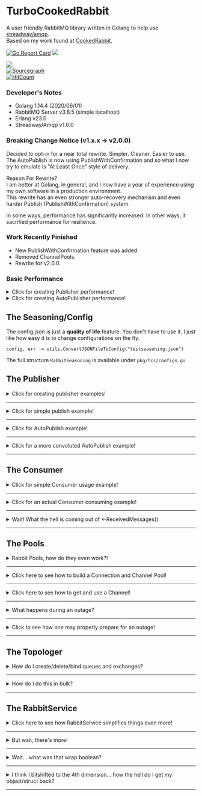 # TurboCookedRabbit
 A user friendly RabbitMQ library written in Golang to help use <a href="https://github.com/streadway/amqp">streadway/amqp</a>.  
 Based on my work found at [CookedRabbit](https://github.com/houseofcat/CookedRabbit).

[![Go Report Card](https://goreportcard.com/badge/github.com/houseofcat/turbocookedrabbit)](https://goreportcard.com/report/github.com/houseofcat/turbocookedrabbit)
<a title="" target="_blank" href="https://golangci.com/r/github.com/houseofcat/turbocookedrabbit"><img src="https://golangci.com/badges/github.com/houseofcat/turbocookedrabbit.svg"></a>  

<a title="Release" target="_blank" href="https://github.com/houseofcat/turbocookedrabbit/releases"><img src="https://img.shields.io/github/release/houseofcat/turbocookedrabbit.svg?style=flat-square"></a>  
[![Sourcegraph](https://sourcegraph.com/github.com/houseofcat/turbocookedrabbit/-/badge.svg)](https://sourcegraph.com/github.com/houseofcat/turbocookedrabbit?badge)  
[![HitCount](http://hits.dwyl.io/houseofcat/githubcom/houseofcat/turbocookedrabbit.svg)](http://hits.dwyl.io/houseofcat/githubcom/houseofcat/turbocookedrabbit)

### Developer's Notes

 * Golang 1.14.4 (2020/06/01)
 * RabbitMQ Server v3.8.5 (simple localhost)
 * Erlang v23.0
 * Streadway/Amqp v1.0.0

### Breaking Change Notice (v1.x.x -> v2.0.0)
Decided to opt-in for a near total rewrite. Simpler. Cleaner. Easier to use. The AutoPublish is now using PublishWithConfirmation and so what I now try to emulate is "At Least Once" style of delivery.  

Reason For Rewrite?  
I am better at Golang, in general, and I now have a year of experience using my own software in a production environment.  
This rewrite has an even stronger auto-recovery mechanism and even harder Publish (PublishWithConfirmation) system.  

In some ways, performance has significantly increased. In other ways, it sacrified performance for resilience.  

### Work Recently Finished
 * New PublishWithConfirmation feature was added.  
 * Removed ChannelPools.  
 * Rewrite for v2.0.0.  

### Basic Performance

<details><summary>Click for creating Publisher performance!</summary>
<p>

i7 8700K @ 4.7GHz
Samsung EVO 970
RabbitMQ Server 3.8.5 / Erlang 23.0 installed on the same host.  
Single Queue Publish (Without Confirmations)
Messages Transient Type, 1500-2500 bytes, wrapped themselves, uncompressed.
100,000 Count Publish Test
NON-DEBUG

```
Benchmark Starts: 2020-07-01 13:01:37.6260111 -0400 EDT m=+0.044880301
Benchmark End: 2020-07-01 13:01:40.6130211 -0400 EDT m=+3.031890301
Messages: 33478.294348 msg/s
```

</p>
</details>

<details><summary>Click for creating AutoPublisher performance!</summary>
<p>

i7 8700K @ 4.7GHz
Samsung EVO 970
RabbitMQ Server 3.8.5 / Erlang 23.0 installed on the same host.  
Single Queue Publish (With Confirmations) / Single Consumer
Messages Durable Type, 1500-2500 bytes, wrapped themselves, uncompressed.
Two Hour Stress Test, Consumer/Publisher running in tandem.
DEBUG

```
Failed to Queue For Publishing: 0
Publisher Errors: 0
Messages Published: 25882186
Messages Failed to Publish: 132
Consumer Errors: 0
Messages Acked: 25883360
Messages Failed to Ack: 0
Messages Received: 25883360
Messages Unexpected: 0
Messages Duplicated: 0
PASS
```

AutoPublisher (PublishWithConfirmation) averaged around `3,594.75 msg/s`.  
Consumer averaged around `3,594.91 msg/s`.  

</p>
</details>

## The Seasoning/Config

The config.json is just a **quality of life** feature. You don't have to use it. I just like how easy it is to change configurations on the fly.

```golang
config, err := utils.ConvertJSONFileToConfig("testseasoning.json")
```

The full structure `RabbitSeasoning` is available under `pkg/tcr/configs.go`


## The Publisher

<details><summary>Click for creating publisher examples!</summary>
<p>

Assuming you have a **ConnectionPool** already setup. Creating a publisher can be achieved like so:

```golang
	publisher, err := tcr.NewPublisherFromConfig(Seasoning, ConnectionPool)
```

The errors here indicate I was unable to create a Publisher - probably due to the ConnectionPool given.

</p>
</details>

---

<details><summary>Click for simple publish example!</summary>
<p>

Once you have a publisher, you can perform a relatively simple publish.

```golang
letter := utils.CreateMockLetter(1, "", "TcrTestQueue", nil)
publisher.Publish(letter)
```

This **CreateMockLetter** method creates a simple HelloWorld message letter with no ExchangeName and a QueueName/RoutingKey of `"TcrTestQueue"`. The helper function creates bytes for "h e l l o   w o r l d" as a message body.

The concept of a Letter may seem clunky but the real advantage is async publishing and replay-ability. And you still have `streadway/amqp` to rely on should prefer simple publshing.

</p>
</details>

---

<details><summary>Click for AutoPublish example!</summary>
<p>

Once you have a publisher, you can perform **StartAutoPublishing**!

```golang
// This tells the Publisher to start reading an **internal queue**, and process Publishing concurrently but with individual RabbitMQ channels.
publisher.StartAutoPublishing()

ReceivePublishConfirmations:
for {
    select {
case publish := <-publisher.PublishReceipts():
        if !publish.Success {
            /* Handle Requeue or a manual Re-Publish */
        }
    default:
        time.Sleep(1 * time.Millisecond)
    }
}
```
Then just invoke QueueLetter to queue up a letter on send. It returns false if it failed to queue up the letter to send. Usually that happens when Shutdown has been called.  

```golang
publisher.QueueLetter(letter) // How simple is that!
```

...or more complex such as...

```golang
for _, letter := range letters {
    // will queue up to the letter buffer
    // will allow blocking calls upto max over buffer
    // after reaching full LetterBuffer+MaxOverBuffer, it spins a
    //    sleep loop based on the SleepOnErrorInterval for Publishers
    publisher.QueueLetter(letter)
}
```

So you can see why we use these message containers called **letter**. The letter has the **body** and **envelope** inside of it. It has everything you need to publish it. Think of it a small, highly configurable, **message body** and the intended **address**. This allows for async replay on failure.

Notice that you don't have anything to do with channels and connections (even on outage)!

</p>
</details>

---

<details><summary>Click for a more convoluted AutoPublish example!</summary>
<p>

Let's say the above example was too simple for you... ...let's up the over engineering a notch on what you can do with AutoPublish.

```golang
publisher.StartAutoPublish() // this will retry based on the Letter.RetryCount passed in.

timer := time.NewTimer(1 * time.Minute) // Stop Listening to notifications after 1 minute.

messageCount = 1000
channelFailureCount := 0
successCount := 0
failureCount := 0

ReceivePublishConfirmations:
    for {
        select {
        case <-timer.C:
            break ReceivePublishConfirmations  
        case chanErr := <-channelPool.Errors():
            if chanErr != nil {
                channelFailureCount++ // Count ChannelPool failures.
            }
            break
    	case publish := <-publisher.PublishReceipts():
            if publish.Success {
                successCount++
            } else {
                failureCount++
            }

            // I am only expecting to publish 1000 messages
            if successCount+failureCount == messageCount { 
                break ReceivePublishConfirmations
            }

            break
        default:
            time.Sleep(1 * time.Millisecond)
            break
        }
    }
```

We have finished our work, we **succeeded** or **failed** to publish **1000** messages. So now we want to shutdown everything!

```golang
publisher.Shutdown(false)
```

</p>
</details>

---

## The Consumer

<details><summary>Click for simple Consumer usage example!</summary>
<p>

Consumer provides a simple Get and GetBatch much like the Publisher has a simple Publish.

```golang
delivery, err := consumer.Get("TcrTestQueue")
```

Exit Conditions:

 * On Error: Error Return, Nil Message Return
 * On Not Ok: Nil Error Return, Nil Message Return
 * On OK: Nil Error Return, Message Returned

We also provide a simple Batch version of this call.


```golang
delivery, err := consumer.GetBatch("TcrTestQueue", 10)
```

Exit Conditions:

 * On Error: Error Return, Nil Messages Return
 * On Not Ok: Nil Error Return, Available Messages Return (0 upto (nth - 1) message)
 * When BatchSize is Reached: Nil Error Return, All Messages Return (n messages)

Since `autoAck=false` is an option so you will want to have some post processing **ack/nack/rejects**.

Here is what that may look like:

```golang
requeueError := true
for _, message := range messages {
    /* Do some processing with message */

    if err != nil {
        message.Nack(requeueError)
    }

    message.Acknowledge()
}
```

</p>
</details>

---

<details><summary>Click for an actual Consumer consuming example!</summary>
<p>

Let's start with the ConsumerConfig, and again, the config is just a **quality of life** feature. You don't have to use it.

Here is a **JSON map/dictionary** wrapped in a **ConsumerConfigs**.

```javascript
"ConsumerConfigs": {
	"TurboCookedRabbitConsumer-Ackable": {
		"Enabled": true,
		"QueueName": "TcrTestQueue",
		"ConsumerName": "TurboCookedRabbitConsumer-Ackable",
		"AutoAck": false,
		"Exclusive": false,
		"NoWait": false,
		"QosCountOverride": 100,
		"SleepOnErrorInterval": 0,
		"SleepOnIdleInterval": 0
	}
},
```

And finding this object after it was loaded from a JSON file.

```golang
consumerConfig, ok := config.ConsumerConfigs["TurboCookedRabbitConsumer-AutoAck"]
```

Creating the Consumer from Config after creating a ConnectionPool.

```golang
consumer, err := consumer.NewConsumerFromConfig(consumerConfig, connectionPool)
```

Then start Consumer?

```golang
consumer.StartConsuming()
```

Thats it! Wait where our my messages?! MY QUEUE IS DRAINING!

Oh, right! That's over here, keeping with the ***out of process design***...

```golang
ConsumeMessages:
    for {
        select {
        case message := <-consumer.Messages():

            requeueError := false
            var err error
            /* Do something with the message! */
            if message.IsAckable { // Message might be Ackable - be sure to check!
                if err != nil {
                    message.Nack(requeueError)
                }

                message.Acknowledge()
            }

        default:
            time.Sleep(100 * time.Millisecond) // No messages == optional nap time.
        }
    }
```

Alternatively you could provide an action for the consumer (this will bypass your internal message buffer).

```golang
consumer.StartConsumingWithAction(
		func(msg *tcr.ReceivedMessage) {
			if err := msg.Acknowledge(); err != nil {
				fmt.Printf("Error acking message: %v\r\n", msg.Body)
			}
		})
```

</p>
</details>

---

<details><summary>Wait! What the hell is coming out of <-ReceivedMessages()</summary>
<p>

Great question. I toyed with the idea of returning Letters like Publisher uses (and I may still at some point) but for now you receive a `models.ReceivedMessage`.

***But... why***? Because the payload/data/message body is in there but, more importantly, it contains the means of quickly acking the message! It didn't feel right being merged with a `models.Letter`. I may revert and use the base `amqp.Delivery` which does all this and more... I just didn't want users to have to also pull in `streadway/amqp` to simplify their imports. If you were already using it wouldn't be an issue. This design is still being code reviewed in my head.

One of the complexities of RabbitMQ is that you need to Acknowledge off the same Channel that it was received on. That makes out of process designs like mine prone to two things: hackery and/or memory leaks (passing the channels around everywhere WITH messages).

There are two things I **hate** about RabbitMQ
 * Channels close on error.
 * Messages have to be acknowledge on the same channel.

What I have attempted to do is to make your life blissful by not forcing you to deal with it. The rules are still there, but hopefully, I give you the tools to not stress out about it and to simplify **out of process** acknowledgements.

That being said, there is only so much I can hide in my library, which is why I have exposed .Errors(), so that you can code and log accordingly.

```golang
err := consumer.StartConsuming()
// Handle failure to start.

ctx, cancel := context.WithTimeout(context.Background(), time.Duration(1)*time.Minute) // Timeouts

ConsumeMessages:
for {
    select {
    case <-ctx.Done():
        fmt.Print("\r\nContextTimeout\r\n")
        break ConsumeMessages
    case message := <-consumer.ReceivedMessages(): // View Messages
        fmt.Printf("Message Received: %s\r\n", string(message.Body))
    case err := <-consumer.Errors(): // View Consumer errors
        /* Handle */
    case err := <-ConnectionPool.Errors(): // View ChannelPool errors
        /* Handle */
    default:
        time.Sleep(100 * time.Millisecond)
        break
    }
}
```

Here you may trigger StopConsuming with this

```golang
immediately := false
flushMessages := false
err = consumer.StopConsuming(immediately, flushMessages)
```

But be mindful there are Channel Buffers internally that may be full and goroutines waiting to add even more.

I have provided some tools that can be used to help with this. You will see them sprinkled periodically through my tests.

```golang
consumer.FlushStop() // could have been called more than once.
consumer.FlushErrors() // errors can quickly build up if you stop listening to them
consumer.FlushMessages() // lets say the ackable messages you have can't be acked and you just need to flush them all out of memory
```

Becareful with `FlushMessages()`. If you are `autoAck = true` and receiving ackAble messages, this is not safe. You will **wipe them from your memory** and ***they are still in the original queue***. If you were using manual ack, i.e. `autoAck = false` then you are free to do so. Your next consumer will pick up where you left off.

Here I demonstrate a very busy ***ConsumerLoop***. Just replace all the counter variables with logging and then an action performed with the message and this could be a production microservice loop.

```golang
ConsumeLoop:
	for {
		select {
		case <-timeOut:
			break ConsumeLoop
		case receipt := <-publisher.PublishReceipts():
			if receipt.Success {
				fmt.Printf("%s: Published Success - LetterID: %d\r\n", time.Now(), receipt.LetterID)
				messagesPublished++
			} else {
				fmt.Printf("%s: Published Failed Error - LetterID: %d\r\n", time.Now(), receipt.LetterID)
				messagesFailedToPublish++
			}
		case err := <-ConnectionPool.Errors():
			fmt.Printf("%s: ConnectionPool Error - %s\r\n", time.Now(), err)
			connectionPoolErrors++
		case err := <-consumer.Errors():
			fmt.Printf("%s: Consumer Error - %s\r\n", time.Now(), err)
			consumerErrors++
		case message := <-consumer.ReceivedMessages():
			messagesReceived++
			fmt.Printf("%s: ConsumedMessage\r\n", time.Now())
			go func(msg *models.ReceivedMessage) {
				err := msg.Acknowledge()
				if err != nil {
					fmt.Printf("%s: AckMessage Error - %s\r\n", time.Now(), err)
					messagesFailedToAck++
				} else {
					fmt.Printf("%s: AckMessaged\r\n", time.Now())
					messagesAcked++
				}
			}(message)
		default:
			time.Sleep(100 * time.Millisecond)
		}
	}
```


</p>
</details>

---

## The Pools

<details><summary>Rabbit Pools, how do they even work?!</summary>
<p>

ChannelPools have been removed for simplification. Unfortunately for the ConnectionPool, there is still a bit of complexity here. If you have one Connection, I generally recommend around 5 Channels to be built on top of each connection. Your mileage may vary so be sure to test!

Ex.) ConnectionCount: 5 => ChannelPool: 25  

I allow most features to be configurable via PoolConfig.  

```javascript
"PoolConfig": {
	"URI": "amqp://guest:guest@localhost:5672/",
	"ConnectionName": "TurboCookedRabbit",
	"SleepOnErrorInterval": 100,
	"MaxCacheChannelCount": 50,
	"MaxConnectionCount": 10,
	"Heartbeat": 30,
	"ConnectionTimeout": 10,
	"TLSConfig": {
		"EnableTLS": false,
		"PEMCertLocation": "test/catest.pem",
		"LocalCertLocation": "client/cert.ca",
		"CertServerName": "hostname-in-cert"
	}
}
```

There is a chance for a pause/delay/lag when there are no Connectoins/Channels available. High performance on your system may require fine tuning and benchmarking. The thing is though, you can't just add Connections and Channels evenly. Connections, server side, are not an infinite resource (channel construction/destruction either!). You can't keep just adding connections though.

The following code demonstrates one super important part with ConnectionPools: **flag erred Channels**. RabbitMQ server closes Channels on error, meaning this guy is dead. You normally won't know it's dead until the next time you use it - and that can mean messages lost. By flagging the channel as dead, when returning it, we process
the dead channel and attempt replace it.

```golang
// Publish sends a single message to the address on the letter using a cached ChannelHost.
// Subscribe to PublishReceipts to see success and errors.
// For proper resilience (at least once delivery guarantee over shaky network) use PublishWithConfirmation
func (pub *Publisher) Publish(letter *Letter, skipReceipt bool) {

	chanHost := pub.ConnectionPool.GetChannelFromPool()

	err := chanHost.Channel.Publish(
		letter.Envelope.Exchange,
		letter.Envelope.RoutingKey,
		letter.Envelope.Mandatory,
		letter.Envelope.Immediate,
		amqp.Publishing{
			ContentType:  letter.Envelope.ContentType,
			Body:         letter.Body,
			Headers:      amqp.Table(letter.Envelope.Headers),
			DeliveryMode: letter.Envelope.DeliveryMode,
		},
	)

	if !skipReceipt {
		pub.publishReceipt(letter, err)
	}

	pub.ConnectionPool.ReturnChannel(chanHost, err != nil)
}
```

</p>
</details>

---

<details><summary>Click here to see how to build a Connection and Channel Pool!</summary>
<p>

Um... this is the easy relatively easy to do with configs.

```golang
cp, err := tcr.NewConnectionPool(Seasoning.PoolConfig)
```

</p>
</details>

---

<details><summary>Click here to see how to get and use a Channel!</summary>
<p>

```golang
chanHost := ConnectionPool.GetChannelFromPool()

ConnectionPool.ReturnChannel(chanHost, false)
```

This ChannelHost is like a wrapper around the AmqpChannel that adds a few features like Errors and ReturnMessages. You also don't have to use my Publisher, Consumer, and Topologer, or RabbitService. You can use the ConnectionPool yourself if you just like the idea of backing your already existing code behind a ConnectionPool that has recovery and TCP socket load balancing!

The Publisher/Consumer/Topologer all use code similar to this!

```golang
chanHost := ConnectionPool.GetChannelFromPool()
err := chanHost.Channel.Publish(
		exchangeName,
		routingKey,
		mandatory,
		immediate,
		amqp.Publishing{
			ContentType: contentType,
			Body:        body,
		},
    )
ConnectionPool.ReturnChannel(chanHost, err != nil)
```

</p>
</details>

---

<details><summary>What happens during an outage?</summary>
<p>

You will get errors performing actions. You indicate to the library your action failed, `err != nil`, and we pause in place trying to restore connectivity.

</p>
</details>

---

<details><summary>Click to see how one may properly prepare for an outage!</summary>
<p>

Observe a retry publish strategy with the following code example:

```golang
cp, err := tcr.NewConnectionPool(Seasoning.PoolConfig)
if err != nil {
	// blow up
}

iterations := 0
retryCount := 10

for iterations < retryCount {

	chanHost := ConnectionPool.GetChannelFromPool()

	letter := utils.CreateMockRandomLetter("TcrTestQueue")

	err := chanHost.Channel.Publish(
		letter.Envelope.Exchange,
		letter.Envelope.RoutingKey,
		letter.Envelope.Mandatory,
		letter.Envelope.Immediate,
		amqp.Publishing{
			ContentType: letter.Envelope.ContentType,
			Body:        letter.Body,
		},
	)

	if err == nil {
		channelPool.ReturnChannel(chanHost, false)
		break 
	}

	channelPool.ReturnChannel(chanHost, true)
	time.Sleep(10 * time.Second)
	iterations++

	if iterations == 10 {
		break
	}
}

cp.Shutdown()
```

You can test publishing while manually shutting down the RabbitMQ connections! Good for chaos testing!  
Simulating a server shutdown: `C:\Program Files\RabbitMQ Server\rabbitmq_server-3.8.5\sbin>rabbitmqctl.bat close_all_connections "suck it, trebek"`

SleepOnErrorInterval is the built in sleep when an error or closed Connection/Channel is found.  

```javascript
"PoolConfig": {
	"URI": "amqp://guest:guest@localhost:5672/",
	"ConnectionName": "TurboCookedRabbit",
	"SleepOnErrorInterval": 100,
	"MaxCacheChannelCount": 50,
	"MaxConnectionCount": 10,
	"Heartbeat": 30,
	"ConnectionTimeout": 10,
	"TLSConfig": {
		"EnableTLS": false,
		"PEMCertLocation": "test/catest.pem",
		"LocalCertLocation": "client/cert.ca",
		"CertServerName": "hostname-in-cert"
	}
},
```

</p>
</details>

---

## The Topologer

<details><summary>How do I create/delete/bind queues and exchanges?</summary>
<p>

Coming from plain `streadway/amqp` there isn't too much to it. Call the right method with the right parameters.

I have however integrated those relatively painless methods now with a ChannelPool and added a `TopologyConfig` for a JSON style of batch topology creation/binding. The real advantages here is that I allow things in bulk and allow you to build topology from a **topology.json** file.

Creating an Exchange with a `models.Exchange`

```golang
err := top.CreateExchangeFromConfig(exchange) // models.Exchange
if err != nil {
    return err
}
```

Or if you prefer it more manual:

```golang
exchangeName := "FancyName"
exchangeType := "fanout"
passiveDeclare, durable, autoDelete, internal, noWait := false, false, false, false, false

err := top.CreateExchange(exchangeName, exchangeType, passiveDeclare, durable, autoDelete, internal, noWait, nil)
if err != nil {
    return err
}
```

Creating an Queue with a `models.Queue`

```golang
err := top.CreateQueueFromConfig(queue) // models.Queue
if err != nil {
    return err
}
```

Or, again, if you prefer it more manual:

```golang
queueName := "FancyQueueName"
passiveDeclare, durable, autoDelete, exclusive, noWait := false, false, false, false, false

err := top.CreateQueue(queueName, passiveDeclare, durable, autoDelete, exclusive, noWait, nil)
if err != nil {
    return err
}
```

</p>
</details>

---

<details><summary>How do I do this in bulk?</summary>
<p>

Here I demonstrate the Topology as JSON (full sample is checked in as `testtopology.json`)

```javascript
{
	"Exchanges": [
		{
			"Name": "MyTestExchangeRoot",
			"Type": "direct",
			"PassiveDeclare": false,
			"Durable": true,
			"AutoDelete": false,
			"InternalOnly": false,
			"NoWait": false
		},
		{
			"Name": "MyTestExchange.Child01",
			"Type": "direct",
			"PassiveDeclare": false,
			"Durable": true,
			"AutoDelete": false,
			"InternalOnly": false,
			"NoWait": false
		},
		{
			"Name": "MyTestExchange.Child02",
			"Type": "direct",
			"PassiveDeclare": false,
			"Durable": true,
			"AutoDelete": false,
			"InternalOnly": false,
			"NoWait": false
		}
	],
	"Queues": [
		{
			"Name": "QueueAttachedToRoot",
			"PassiveDeclare": false,
			"Durable": true,
			"AutoDelete": false,
			"Exclusive": false,
			"NoWait": false
		},
		{
			"Name": "QueueAttachedToExch01",
			"PassiveDeclare": false,
			"Durable": true,
			"AutoDelete": false,
			"Exclusive": false,
			"NoWait": false
		},
		{
			"Name": "QueueAttachedToExch02",
			"PassiveDeclare": false,
			"Durable": true,
			"AutoDelete": false,
			"Exclusive": false,
			"NoWait": false
		}
	],
	"QueueBindings": [
		{
			"QueueName": "QueueAttachedToRoot",
			"ExchangeName": "MyTestExchangeRoot",
			"RoutingKey": "RoutingKeyRoot",
			"NoWait": false
		},
		{
			"QueueName": "QueueAttachedToExch01",
			"ExchangeName": "MyTestExchange.Child01",
			"RoutingKey": "RoutingKey1",
			"NoWait": false
		},
		{
			"QueueName": "QueueAttachedToExch02",
			"ExchangeName": "MyTestExchange.Child02",
			"RoutingKey": "RoutingKey2",
			"NoWait": false
		}
	],
	"ExchangeBindings": [
		{
			"ExchangeName": "MyTestExchange.Child01",
			"ParentExchangeName": "MyTestExchangeRoot",
			"RoutingKey": "ExchangeKey1",
			"NoWait": false
		},
		{
			"ExchangeName": "MyTestExchange.Child02",
			"ParentExchangeName": "MyTestExchange.Child01",
			"RoutingKey": "ExchangeKey2",
			"NoWait": false
		}
	]
}
```

I have provided a helper method for turning it into a TopologyConfig.

```golang
topologyConfig, err := utils.ConvertJSONFileToTopologyConfig("testtopology.json")
```

Creating a simple and shareable ConnectoinPool.

```golang
cp, err := pools.NewChannelPool(Seasoning.PoolConfig)
```

Using the ConnectionPool to create our Topologer.

```golang
topologer := topology.NewTopologer(cp)
```

Assuming you have a blank slate RabbitMQ server, this shouldn't error out as long as you can connect to it.

```golang
ignoreErrors := false
err = topologer.BuildToplogy(topologyConfig, ignoreErrors)
```

Fin.

That's it really. In the future I will have more features. Just know that I think you can export your current Server configuration from the Server itself.

</p>
</details>

---

## The RabbitService

<details><summary>Click here to see how RabbitService simplifies things even more!</summary>
<p>

Here I demonstrate the steps of loading the JSON configuration and creating a new RabbitService!

```golang
service, err := tcr.NewRabbitService(Seasoning, "", "", nil, nil)
```

or with encryption/salt added  

```golang
service, err := tcr.NewRabbitService(Seasoning, "PasswordyPassword", "SaltySalt", nil, nil)
```  

optionally providing actions for processing errors and publish receipts

```golang
	processPublishReceipts func(*PublishReceipt),
	processError func(error)
```

RabbitService provides default behaviors for these options. On Error for example, we write to console. On PublishReceipts that are unsuccesful, we requeue the message for Publish on your behalf.

The service has direct access to a Publisher and Topologer

```golang
rs.Topologer.CreateExchangeFromConfig(exchange)
skipReceipt := true
rs.Publisher.Publish(letter, skipReceipt)
```

The consumer section is more complicated but I read the map of consumers that were in config and built them out for you to use when ready:

```golang
var consumer *consumer.Consumer
consumer, err := rs.GetConsumer("MyConsumer")
consumer.StartConsuming()
```

And don't forget to subscribe to **ReceivedMessages()** when using **StartConsuming()** to actually get them out of the internal buffer!

</p>
</details>

---

<details><summary>But wait, there's more!</summary>
<p>

The service allows JSON Marshalling, Argon2 hashing, Aes-128/192/256 bit encryption, and GZIP/ZSTD compression.  
***Note: ZSTD is from 3rd party library and it's working but in Beta - if worried use the standard vanilla GZIP.***

Setting Up Hashing (required for Encryption):
```golang
password := "SuperStreetFighter2Turbo"
salt := "MBisonDidNothingWrong"

Service.SetHashForEncryption(password, salt)
```

The password/passphrase is your responsibility on keeping it safe. I recommend a Key Vault of some flavor.

We set the **HashKey** internally to the Service so you can do seamless encryption during Service.Publish and what you have in the corresponding **Configs** added to **RabbitSeasoning**. Here are some decent settings for Argon2 hashing.

```javascript
"EncryptionConfig" : {
	"Enabled": true,
	"Type": "aes",
	"TimeConsideration": 1,
	"MemoryMultiplier": 64,
	"Threads": 2
},
"CompressionConfig": {
	"Enabled": true,
	"Type": "gzip"
},
```

And all of this is built-in into the Service level Publisher.

Here are some examples...

JSON Marshalled Data Example:
```golang
Service.Config.EncryptionConfig.Enabled = false
Service.Config.CompressionConfig.Enabled = false

wrapData := false
data := interface{}
err := Service.Publish(data, "MyExchange", "MyQueue", wrapData)
if err != nil {
	
}
```
Isn't that easy?

Let's add compression!

 1. Marshal interface{} into bytes.
 2. Compress bytes.
 3. Publish.

```golang
Service.Config.EncryptionConfig.Enabled = false
Service.Config.CompressionConfig.Enabled = true
Service.Config.CompressionConfig.Type = "gzip"

wrapData := false
data := interface{}
err := Service.Publish(data, "MyExchange", "MyQueue", wrapData)
if err != nil {
	
}
```

To reverse it into a struct!

 * Consume Message (get your bytes)
 * Decompress Bytes (with matching type)
 * Unmarshal bytes to your struct!
 * Profit!

What about Encryption?

Well if you are following my config example, we will encrypt using a SymmetricKey / AES-256 bit, with nonce and a salty 32-bit HashKey from Argon2.

```golang
Service.Config.EncryptionConfig.Enabled = true
Service.Config.CompressionConfig.Enabled = false

wrapData := false
data := interface{}
err := Service.Publish(data, "MyExchange", "MyQueue", wrapData)
if err != nil {
	
}
```

Boom, finished! That's it. You have encrypted your entire payload in the queue. Nobody can read it without your passphrase and salt.

So to reverse it into a struct, you need to:

 * Consume Message (get your bytes)
 * Decrypt Bytes (with matching type)
 * Unmarshal bytes to your struct!
 * Profit!

 What about Compcryption (a word I just made up)?

 Good lord, fine!

The steps this takes is this:
  1. Marshal interface{} into bytes.
  2. Compress bytes.
  3. Encrypt bytes.
  4. Publish.

 ```golang
Service.Config.EncryptionConfig.Enabled = true
Service.Config.CompressionConfig.Enabled = true

wrapData := false
data := interface{}
err := Service.Publish(data, "MyExchange", "MyQueue", wrapData)
if err != nil {
	
}
```

So to reverse compcryption, you need to:

 * Consume Message (get your bytes)
 * Decrypt Bytes (with matching type)
 * Decompress bytes (with matching type)
 * Unmarshal bytes to your struct!

Depending on your payloads, if it's tons of random bytes/strings, compression won't do much for you - probably even increase size. AES encryption only adds little byte size overhead for the nonce I believe.

Here is a possible ***good*** use case for compcryption. It is a beefy 5KB+ JSON string of dynamic, but not random, sensitive data. Quite possibly PII/PCI user data dump. Think list of Credit Cards, Transactions, or HIPAA data. Basically anything you would see in GDPR bingo!

So healthy sized JSONs generally compress well ~ 85-97% at times.
If it's sensitive, it needs to be encrypted.
Smaller (compressed) bytes encrypt faster.
Compcryption!

So what's the downside? It's slow, might need tweaking still... but ***it's slow***. At least compared to plain publishing.

 ### SECURITY WARNING
 
 This doesn't really apply to my use cases, however, some forms of deflate/gzip, combined with some protocols, created a vulnerability by compressing and then encrypting. 

 I would be terrible if I didn't make you aware of CRIME and BREACH attacks.
 https://crypto.stackexchange.com/questions/29972/is-there-an-existing-cryptography-algorithm-method-that-both-encrypts-and-comp/29974#29974

So you can choose wisely :)

</p>
</details>

---

<details><summary>Wait... what was that wrap boolean?</summary>
<p>

I knew I forgot something!

Consider the following example, here we are performing Compcryption.

```golang
Service.Config.EncryptionConfig.Enabled = true
Service.Config.CompressionConfig.Enabled = true

wrapData := false
data := interface{}
err := Service.Publish(data, "MyExchange", "MyQueue", wrapData)
if err != nil {
	
}
```

The problem here is that the message could leave you blinded by the dark! I tried to enhance this process, by wrapping your bits.  
If you wrap your message, it is always of type **models.ModdedLetter**.  

The following change (with the above code)...

```golang
wrapData = true
```

...produces this message wrapper.

```javascript
{
	"LetterID": 0,
	"Body": {
		"Encrypted": true,
		"EncryptionType": "aes",
		"Compressed": true,
		"CompressionType": "gzip",
		"UTCDateTime": "2019-09-22T19:13:55Z",
		"Data": "+uLJxH1YC1u5KzJUGTImKcaTccSY3gXsMaCoHneJDF+9/9JDaX/Fort92w8VWyTiKqgQj+2gqIaAXyHwFObtjL3RAxTn5uF/QIguvuZ+/2X8qn/+QDByuCY3qkRKu3HHzmwd+GPfgNacyaQgS2/hD2uoFrwR67W332CHWA=="
	}
}
```

You definitely can't tell this is MBison's Social Security Number, but can see it's **metadata**.

The idea around this *metadata* is that it could help identify when a passphrase was used to create this, then you can determine which key was live based on ***UTCDateTime***.

The inner Data deserializes to **[]byte**, which means based on a consumed **models.ModdedLetter**, you know immediately if it is a compressed, encrypted, or just a JSON []byte.

</p>
</details>

---

<details><summary>I think I bitshifted to the 4th dimension... how the hell do I get my object/struct back?</summary>
<p>

I am going to assume we are Compcrypting, so adjust this example to your needs

First we get our data out of a Consumer, once we have a **models.Body.Data** []byte, we can begin reversing it.

```golang
var json = jsoniter.ConfigFastest // optional - can use built-in json if you prefer

message := <-consumer.Messages() // get compcrypted message

modLetter := &models.ModdedLetter{}
err = json.Unmarshal(message.Body, modLetter) // unmarshal as ModdedLetter
if err != nil {
	// I probably have a bug.
}

buffer := bytes.NewBuffer(modLetter.Body.Data)

// Helper function to get the original JSON marshal bytes back.
err = utils.ReadPayload(buffer, Service.Config.CompressionConfig, Service.Config.EncryptionConfig)
if err != nil {
	// I probably have a bug.
}

myStruct := &MyStruct{}
err = json.Unmarshal(buffer.Bytes(), myStruct) // unmarshal as actual type!
if err != nil {
	// You probably have a bug!
}
```

There maybe changes as I am tightening this up a bit.

Be sure to keep an eye on the integration test for this **TestPublishCompressionEncryptionWithWrapAndConsume**

</p>
</details>

---
